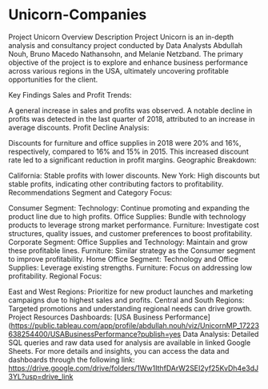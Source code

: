 # Unicorn-Companies

Project Unicorn Overview
Description
Project Unicorn is an in-depth analysis and consultancy project conducted by Data Analysts Abdullah Nouh, Bruno Macedo Nathansohn, and Melanie Netzband. The primary objective of the project is to explore and enhance business performance across various regions in the USA, ultimately uncovering profitable opportunities for the client.

Key Findings
Sales and Profit Trends:

A general increase in sales and profits was observed.
A notable decline in profits was detected in the last quarter of 2018, attributed to an increase in average discounts.
Profit Decline Analysis:

Discounts for furniture and office supplies in 2018 were 20% and 16%, respectively, compared to 16% and 15% in 2015.
This increased discount rate led to a significant reduction in profit margins.
Geographic Breakdown:

California: Stable profits with lower discounts.
New York: High discounts but stable profits, indicating other contributing factors to profitability.
Recommendations
Segment and Category Focus:

Consumer Segment:
Technology: Continue promoting and expanding the product line due to high profits.
Office Supplies: Bundle with technology products to leverage strong market performance.
Furniture: Investigate cost structures, quality issues, and customer preferences to boost profitability.
Corporate Segment:
Office Supplies and Technology: Maintain and grow these profitable lines.
Furniture: Similar strategy as the Consumer segment to improve profitability.
Home Office Segment:
Technology and Office Supplies: Leverage existing strengths.
Furniture: Focus on addressing low profitability.
Regional Focus:

East and West Regions: Prioritize for new product launches and marketing campaigns due to highest sales and profits.
Central and South Regions: Targeted promotions and understanding regional needs can drive growth.
Project Resources
Dashboards: [USA Business Performance](https://public.tableau.com/app/profile/abdullah.nouh/viz/UnicornMP_17223638254400/USABusinessPerformance?publish=yes
Data Analysis: Detailed SQL queries and raw data used for analysis are available in linked Google Sheets.
For more details and insights, you can access the data and dashboards through the following link:
https://drive.google.com/drive/folders/1Ww1IthfDArW2SEI2yf25KvDh4e3dJ3YL?usp=drive_link

